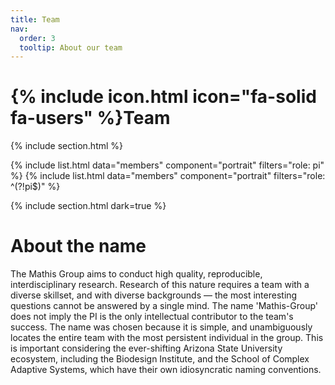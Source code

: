 ```yaml
---
title: Team
nav:
  order: 3
  tooltip: About our team
---
```


# {% include icon.html icon="fa-solid fa-users" %}Team


{% include section.html %}

{% include list.html data="members" component="portrait" filters="role: pi" %}
{% include list.html data="members" component="portrait" filters="role: ^(?!pi$)" %}

{% include section.html dark=true %}

# About the name

The Mathis Group aims to conduct high quality, reproducible, interdisciplinary research. Research of this nature requires a team with a diverse skillset, and with diverse backgrounds — the most interesting questions cannot be answered by a single mind. The name 'Mathis-Group' does not imply the PI is the only intellectual contributor to the team's success. The name was chosen because it is simple, and unambiguously locates the entire team with the most persistent individual in the group. This is important considering the ever-shifting Arizona State University ecosystem, including the Biodesign Institute, and the School of Complex Adaptive Systems, which have their own idiosyncratic naming conventions.
